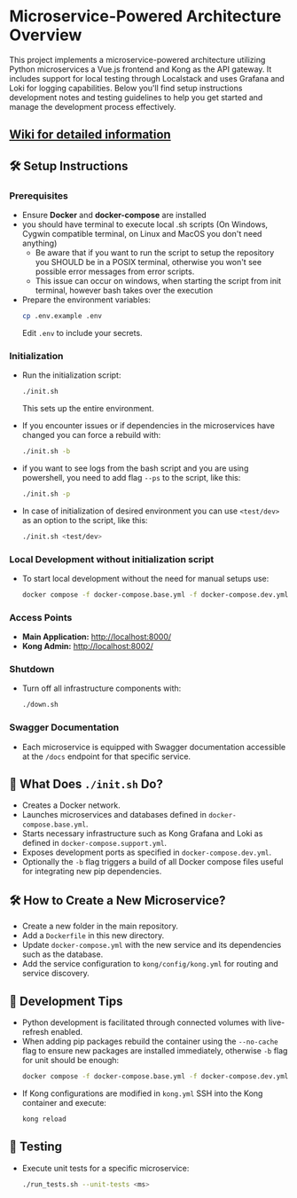 # Microservice-Powered Architecture Overview

This project implements a microservice-powered architecture
 utilizing Python microservices
 a Vue.js frontend
 and Kong as the API gateway. It includes support for local testing through Localstack
 and uses Grafana and Loki for logging capabilities. Below you'll find setup instructions
 development notes
 and testing guidelines to help you get started and manage the development process effectively.

## [Wiki for detailed information](https://github.com/uzh-network-ninjas/ase-social-network/wiki)  

## 🛠️ Setup Instructions

### Prerequisites
- Ensure **Docker** and **docker-compose** are installed
- you should have terminal to execute local .sh scripts (On Windows, Cygwin compatible terminal, on Linux and MacOS you don't need anything)
  - Be aware that if you want to run the script to setup the repository you SHOULD be in a POSIX terminal, otherwise you won't see possible error messages from error scripts.
  - This issue can occur on windows, when starting the script from init terminal, however bash takes over the execution
- Prepare the environment variables:
  ```bash
  cp .env.example .env
  ```
  Edit `.env` to include your secrets.

### Initialization
- Run the initialization script:
  ```bash
  ./init.sh
  ```
  This sets up the entire environment.

- If you encounter issues or if dependencies in the microservices have changed you can force a rebuild with:
  ```bash
  ./init.sh -b
  ```

- if you want to see logs from the bash script and you are using powershell, you need to add flag `--ps` to the script, like this:
  ```bash
  ./init.sh -p
  ```

- In case of initialization of desired environment you can use `<test/dev>` as an option to the script, like this:
  ```bash
  ./init.sh <test/dev>
  ```

### Local Development without initialization script
- To start local development without the need for manual setups
 use:
  ```bash
  docker compose -f docker-compose.base.yml -f docker-compose.dev.yml -f docker-compose.support.yml up
  ```

### Access Points
- **Main Application:** <http://localhost:8000/>
- **Kong Admin:** <http://localhost:8002/>

### Shutdown
- Turn off all infrastructure components with:
  ```bash
  ./down.sh
  ```

### Swagger Documentation
- Each microservice is equipped with Swagger documentation accessible at the `/docs` endpoint for that specific service.



## 🔄 What Does `./init.sh` Do?
- Creates a Docker network.
- Launches microservices and databases defined in `docker-compose.base.yml`.
- Starts necessary infrastructure such as Kong
 Grafana
 and Loki as defined in `docker-compose.support.yml`.
- Exposes development ports as specified in `docker-compose.dev.yml`.
- Optionally
 the `-b` flag triggers a build of all Docker compose files
 useful for integrating new pip dependencies.

## 🛠️ How to Create a New Microservice?
- Create a new folder in the main repository.
- Add a `Dockerfile` in this new directory.
- Update `docker-compose.yml` with the new service and its dependencies
 such as the database.
- Add the service configuration to `kong/config/kong.yml` for routing and service discovery.

## 🔧 Development Tips
- Python development is facilitated through connected volumes
 with live-refresh enabled.
- When adding pip packages
 rebuild the container using the `--no-cache` flag to ensure new packages are installed immediately, otherwise `-b` flag for unit should be enough:
  ```bash
  docker compose -f docker-compose.base.yml -f docker-compose.dev.yml build --no-cache
  ```
- If Kong configurations are modified in `kong.yml`
 SSH into the Kong container and execute:
  ```bash
  kong reload
  ```

## 🧪 Testing
- Execute unit tests for a specific microservice:
  ```bash
  ./run_tests.sh --unit-tests <ms>
  ```